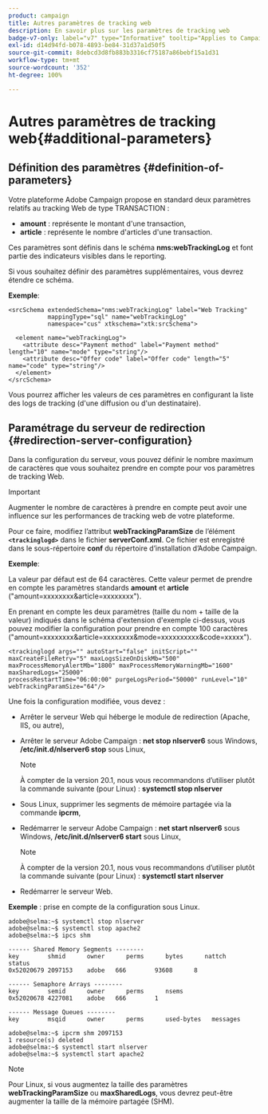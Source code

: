 ```yaml
---
product: campaign
title: Autres paramètres de tracking web
description: En savoir plus sur les paramètres de tracking web
badge-v7-only: label="v7" type="Informative" tooltip="Applies to Campaign Classic v7 only"
exl-id: d14d94fd-b078-4893-be84-31d37a1d50f5
source-git-commit: 8debcd3d8fb883b3316cf75187a86bebf15a1d31
workflow-type: tm+mt
source-wordcount: '352'
ht-degree: 100%

---
```


# Autres paramètres de tracking web{#additional-parameters}

## Définition des paramètres {#definition-of-parameters}

Votre plateforme Adobe Campaign propose en standard deux paramètres relatifs au tracking Web de type TRANSACTION :

* **amount** : représente le montant d&#39;une transaction,
* **article** : représente le nombre d&#39;articles d&#39;une transaction.

Ces paramètres sont définis dans le schéma **nms:webTrackingLog** et font partie des indicateurs visibles dans le reporting.

Si vous souhaitez définir des paramètres supplémentaires, vous devrez étendre ce schéma.

**Exemple**:

```
<srcSchema extendedSchema="nms:webTrackingLog" label="Web Tracking"
           mappingType="sql" name="webTrackingLog" 
           namespace="cus" xtkschema="xtk:srcSchema">

  <element name="webTrackingLog">
    <attribute desc="Payment method" label="Payment method" length="10" name="mode" type="string"/>
    <attribute desc="Offer code" label="Offer code" length="5" name="code" type="string"/>
  </element>
</srcSchema>
```

Vous pourrez afficher les valeurs de ces paramètres en configurant la liste des logs de tracking (d&#39;une diffusion ou d&#39;un destinataire).

## Paramétrage du serveur de redirection {#redirection-server-configuration}

Dans la configuration du serveur, vous pouvez définir le nombre maximum de caractères que vous souhaitez prendre en compte pour vos paramètres de tracking Web.

>[!IMPORTANT]
>
>Augmenter le nombre de caractères à prendre en compte peut avoir une influence sur les performances de tracking web de votre plateforme.

Pour ce faire, modifiez l’attribut **webTrackingParamSize** de l’élément **`<trackinglogd>`** dans le fichier **serverConf.xml**. Ce fichier est enregistré dans le sous-répertoire **conf** du répertoire d’installation d’Adobe Campaign.

**Exemple**:

La valeur par défaut est de 64 caractères. Cette valeur permet de prendre en compte les paramètres standards **amount** et **article** (&quot;amount=xxxxxxxx&amp;article=xxxxxxxx&quot;).

En prenant en compte les deux paramètres (taille du nom + taille de la valeur) indiqués dans le schéma d&#39;extension d&#39;exemple ci-dessus, vous pouvez modifier la configuration pour prendre en compte 100 caractères (&quot;amount=xxxxxxxx&amp;article=xxxxxxxx&amp;mode=xxxxxxxxxx&amp;code=xxxxx&quot;).

```
<trackinglogd args="" autoStart="false" initScript="" maxCreateFileRetry="5" maxLogsSizeOnDiskMb="500"
maxProcessMemoryAlertMb="1800" maxProcessMemoryWarningMb="1600" maxSharedLogs="25000"
processRestartTime="06:00:00" purgeLogsPeriod="50000" runLevel="10"
webTrackingParamSize="64"/>
```

Une fois la configuration modifiée, vous devez :

* Arrêter le serveur Web qui héberge le module de redirection (Apache, IIS, ou autre),
* Arrêter le serveur Adobe Campaign : **net stop nlserver6** sous Windows, **/etc/init.d/nlserver6 stop** sous Linux,

  >[!NOTE]
  >
  >À compter de la version 20.1, nous vous recommandons d’utiliser plutôt la commande suivante (pour Linux) : **systemctl stop nlserver**

* Sous Linux, supprimer les segments de mémoire partagée via la commande **ipcrm**,
* Redémarrer le serveur Adobe Campaign : **net start nlserver6** sous Windows, **/etc/init.d/nlserver6 start** sous Linux,

  >[!NOTE]
  >
  >À compter de la version 20.1, nous vous recommandons d’utiliser plutôt la commande suivante (pour Linux) : **systemctl start nlserver**

* Redémarrer le serveur Web.

**Exemple** : prise en compte de la configuration sous Linux.

```
adobe@selma:~$ systemctl stop nlserver
adobe@selma:~$ systemctl stop apache2
adobe@selma:~$ ipcs shm

------ Shared Memory Segments --------
key        shmid      owner      perms      bytes      nattch     status      
0x52020679 2097153    adobe   666        93608      8                       

------ Semaphore Arrays --------
key        semid      owner      perms      nsems     
0x52020678 4227081    adobe   666        1         

------ Message Queues --------
key        msqid      owner      perms      used-bytes   messages    

adobe@selma:~$ ipcrm shm 2097153                             
1 resource(s) deleted
adobe@selma:~$ systemctl start nlserver
adobe@selma:~$ systemctl start apache2
```

>[!NOTE]
>
>Pour Linux, si vous augmentez la taille des paramètres **webTrackingParamSize** ou **maxSharedLogs**, vous devrez peut-être augmenter la taille de la mémoire partagée (SHM).

